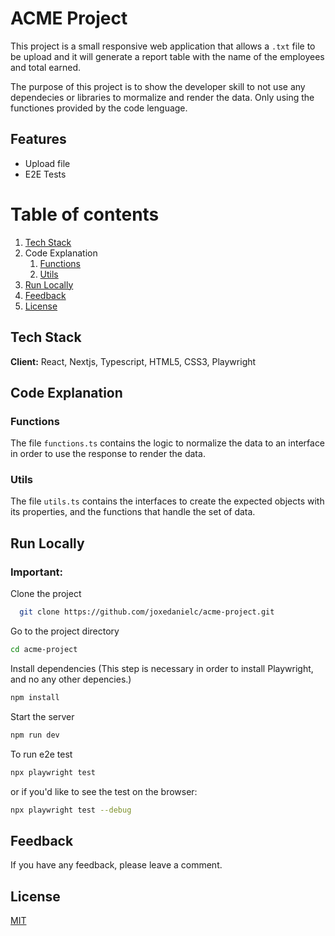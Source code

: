 # ACME Project

This project is a small responsive web application that allows a `.txt` file to be upload and it will generate a report table with the name of the employees and total earned.

The purpose of this project is to show the developer skill to not use any dependecies or libraries to mormalize and render the data. Only using the functiones provided by the code lenguage.

## Features

- Upload file
- E2E Tests

# Table of contents

1. [Tech Stack](https://github.com/joxedanielc/acme-project#tech-stack)
2. Code Explanation
   1. [Functions](https://github.com/joxedanielc/acme-project#functions)
   2. [Utils](https://github.com/joxedanielc/acme-project#utils)
3. [Run Locally](https://github.com/joxedanielc/acme-project#run-locally)
4. [Feedback](https://github.com/joxedanielc/acme-project#feedback)
5. [License](https://github.com/joxedanielc/acme-project#license)

## Tech Stack

**Client:** React, Nextjs, Typescript, HTML5, CSS3, Playwright

## Code Explanation

### Functions

The file `functions.ts` contains the logic to normalize the data to an interface in order to use the response to render the data.

### Utils

The file `utils.ts` contains the interfaces to create the expected objects with its properties, and the functions that handle the set of data.

## Run Locally

### Important:

Clone the project

```bash
  git clone https://github.com/joxedanielc/acme-project.git
```

Go to the project directory

```bash
cd acme-project
```

Install dependencies (This step is necessary in order to install Playwright, and no any other depencies.)

```bash
npm install
```

Start the server

```bash
npm run dev
```

To run e2e test

```bash
npx playwright test
```

or if you'd like to see the test on the browser:

```bash
npx playwright test --debug
```

## Feedback

If you have any feedback, please leave a comment.

## License

[MIT](https://choosealicense.com/licenses/mit/)
